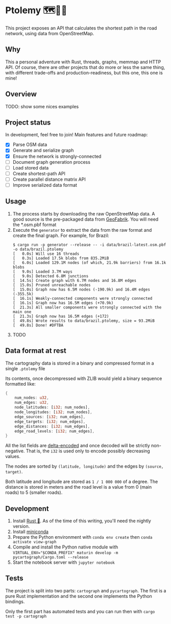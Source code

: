 # Ptolemy 🗺️🐍🦀

This project exposes an API that calculates the shortest path in the road network, using data from OpenStreetMap.

## Why

This a personal adventure with Rust, threads, graphs, memmap and HTTP API. Of course, there are other projects that do more or less the
same thing, with different trade-offs and production-readiness, but this one, this one is mine!

## Overview

TODO: show some nices examples

## Project status

In development, feel free to join! Main features and future roadmap:

- [x] Parse OSM data
- [x] Generate and serialize graph
- [x] Ensure the network is strongly-connected
- [ ] Document graph generation process
- [ ] Load stored data
- [ ] Create shortest-path API
- [ ] Create parallel distance matrix API
- [ ] Improve serialized data format

## Usage

1. The process starts by downloading the raw OpenStreetMap data. A good source is the pre-packaged data from [GeoFabrik](https://download.geofabrik.de/).
    You will need the *.osm.pbf format
2. Execute the `generator` to extract the data from the raw format and create the final graph. For example, for Brazil:
    ```
    $ cargo run -p generator --release -- -i data/brazil-latest.osm.pbf -o data/brazil.ptolemy
    [   0.0s] Will use 16 threads
    [   0.3s] Loaded 17.5k blobs from 835.2MiB
    [   6.0s] Loaded 129.1M nodes (of which, 21.9k barriers) from 16.1k blobs
    [   9.0s] Loaded 3.7M ways
    [   9.0s] Detected 6.8M junctions
    [  14.5s] Create graph with 6.7M nodes and 16.8M edges
    [  15.0s] Pruned unreachable nodes
    [  15.0s] Graph now has 6.5M nodes (-190.9k) and 16.4M edges (-355.5k)
    [  16.1s] Weakly-connected components were strongly connected
    [  16.1s] Graph now has 16.5M edges (+70.9k)
    [  21.3s] All smaller components were strongly connected with the main one
    [  21.3s] Graph now has 16.5M edges (+172)
    [  49.8s] Wrote results to data/brazil.ptolemy, size = 93.2MiB
    [  49.8s] Done! #DFTBA
    ```
3. TODO

## Data format at rest

The cartography data is stored in a binary and compressed format in a single `.ptolemy` file

Its contents, once decompressed with ZLIB would yield a binary sequence formatted like:

```rs
{
    num_nodes: u32,
    num_edges: u32,
    node_latitudes: [i32; num_nodes],
    node_longitudes: [i32; num_nodes],
    edge_sources: [i32; num_edges],
    edge_targets: [i32; num_edges],
    edge_distances: [i32; num_edges],
    edge_road_levels: [i32; num_edges],
}
```

All the list fields are [delta-encoded](https://en.wikipedia.org/wiki/Delta_encoding) and once decoded will be strictly non-negative. That is, the `i32` is used only to encode possibly decreasing values.

The nodes are sorted by `(latitude, longitude)` and the edges by `(source, target)`.

Both latitude and longitude are stored as `1 / 1 000 000` of a degree. The distance is stored in meters and the road level is a value from 0 (main roads) to 5 (smaller roads).

## Development

1. Install [Rust 🦀](https://www.rust-lang.org/tools/install). As of the time of this writing, you'll need the nightly version.
2. Install [miniconda](https://docs.conda.io/projects/conda/en/latest/user-guide/install/index.html)
3. Prepare the Python environment with `conda env create` then `conda activate view-graph`
4. Compile and install the Python native module with `VIRTUAL_ENV="$CONDA_PREFIX" maturin develop -m pycartograph/Cargo.toml --release`
5. Start the notebook server with `jupyter notebook`

## Tests

The project is split into two parts: `cartograph` and `pycartograph`. The first is a pure Rust implementation and the second one implements the Python bindings.

Only the first part has automated tests and you can run then with `cargo test -p cartograph`